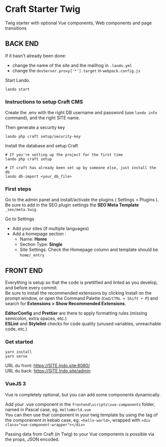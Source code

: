 # Craft Starter Twig

Twig starter with optional Vue components, Web components and page transitions

## BACK END

If it hasn't already been done:

-   change the name of the site and the mailhog in `.lando.yml`
-   change the `devServer.proxy['*'].target` in `webpack.config.js`

Start Lando.

```
lando start
```

### Instructions to setup Craft CMS

Create the .env with the right DB username and password (use `lando info` command), and the right SITE name.

Then generate a security key

```
lando php craft setup/security-key
```

Install the database and setup Craft
```
# If you're setting up the project for the first time
lando php craft setup

# If craft has already been set up by someone else, just install the db
lando db-import <your_db_file>
```


### First steps

Go to the admin panel and install/activate the plugins ( Settings > Plugins ).
Be sure to add in the SEO plugin settings the **SEO Meta Template** `_seo/meta.twig`

Go to Settings

-   Add your sites (if multiple languages)
-   Add a homepage section :
    -   Name: **Home**
    -   Section Type: **Single**
    -   Site Settings: Check the Homepage column and template should be `home/_entry`

## FRONT END

Everything is setup so that the code is prettified and linted as you develop, and before every commit.  
Be sure to install the recommended extensions by clicking Install on the prompt window, or open the Command Palette (`Cmd/CTRL + Shift + P`) and search for **Extensions > Show Recommended Extensions**.

**EditorConfig** and **Prettier** are there to apply formatting rules (missing semicolon, extra spaces, etc.)  
**ESLint** and **Stylelint** checks for code quality (unused variables, unreachable code, etc.)

### Get started

```
yarn install
yarn serve
```

URL du front: https://SITE.lndo.site:8080/  
URL du back: https://SITE.lndo.site/admin

### VueJS 3

Vue is completely optional, but you can add some components dynamically.

Add your .vue component in the `frontend\scripts\vue-components` folder, named in Pascal case, eg. `HelloWorld.vue`  
You can then use that component in your twig template by using the tag of the componenent in kebab case, eg. `<hello-world>`, wrapped with `<div class="vue-component-wrapper"></div>`

Passing data from Craft (in Twig) to your Vue components is possible via the props, JSON encoded.
